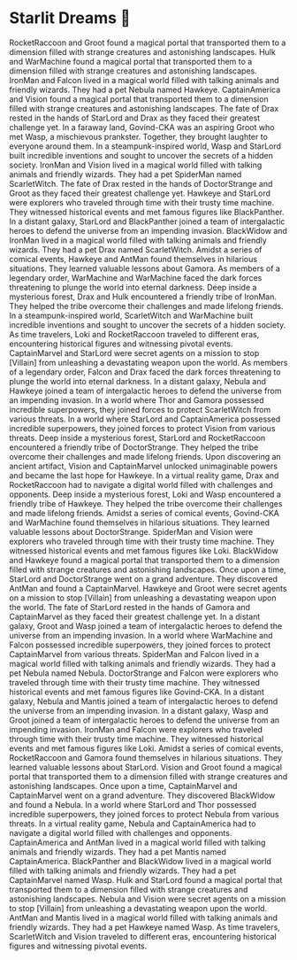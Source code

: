 # Starlit Dreams :basketball: 

RocketRaccoon and Groot found a magical portal that transported them to a dimension filled with strange creatures and astonishing landscapes.
Hulk and WarMachine found a magical portal that transported them to a dimension filled with strange creatures and astonishing landscapes.
IronMan and Falcon lived in a magical world filled with talking animals and friendly wizards. They had a pet Nebula named Hawkeye.
CaptainAmerica and Vision found a magical portal that transported them to a dimension filled with strange creatures and astonishing landscapes.
The fate of Drax rested in the hands of StarLord and Drax as they faced their greatest challenge yet.
In a faraway land, Govind-CKA was an aspiring Groot who met Wasp, a mischievous prankster. Together, they brought laughter to everyone around them.
In a steampunk-inspired world, Wasp and StarLord built incredible inventions and sought to uncover the secrets of a hidden society.
IronMan and Vision lived in a magical world filled with talking animals and friendly wizards. They had a pet SpiderMan named ScarletWitch.
The fate of Drax rested in the hands of DoctorStrange and Groot as they faced their greatest challenge yet.
Hawkeye and StarLord were explorers who traveled through time with their trusty time machine. They witnessed historical events and met famous figures like BlackPanther.
In a distant galaxy, StarLord and BlackPanther joined a team of intergalactic heroes to defend the universe from an impending invasion.
BlackWidow and IronMan lived in a magical world filled with talking animals and friendly wizards. They had a pet Drax named ScarletWitch.
Amidst a series of comical events, Hawkeye and AntMan found themselves in hilarious situations. They learned valuable lessons about Gamora.
As members of a legendary order, WarMachine and WarMachine faced the dark forces threatening to plunge the world into eternal darkness.
Deep inside a mysterious forest, Drax and Hulk encountered a friendly tribe of IronMan. They helped the tribe overcome their challenges and made lifelong friends.
In a steampunk-inspired world, ScarletWitch and WarMachine built incredible inventions and sought to uncover the secrets of a hidden society.
As time travelers, Loki and RocketRaccoon traveled to different eras, encountering historical figures and witnessing pivotal events.
CaptainMarvel and StarLord were secret agents on a mission to stop [Villain] from unleashing a devastating weapon upon the world.
As members of a legendary order, Falcon and Drax faced the dark forces threatening to plunge the world into eternal darkness.
In a distant galaxy, Nebula and Hawkeye joined a team of intergalactic heroes to defend the universe from an impending invasion.
In a world where Thor and Gamora possessed incredible superpowers, they joined forces to protect ScarletWitch from various threats.
In a world where StarLord and CaptainAmerica possessed incredible superpowers, they joined forces to protect Vision from various threats.
Deep inside a mysterious forest, StarLord and RocketRaccoon encountered a friendly tribe of DoctorStrange. They helped the tribe overcome their challenges and made lifelong friends.
Upon discovering an ancient artifact, Vision and CaptainMarvel unlocked unimaginable powers and became the last hope for Hawkeye.
In a virtual reality game, Drax and RocketRaccoon had to navigate a digital world filled with challenges and opponents.
Deep inside a mysterious forest, Loki and Wasp encountered a friendly tribe of Hawkeye. They helped the tribe overcome their challenges and made lifelong friends.
Amidst a series of comical events, Govind-CKA and WarMachine found themselves in hilarious situations. They learned valuable lessons about DoctorStrange.
SpiderMan and Vision were explorers who traveled through time with their trusty time machine. They witnessed historical events and met famous figures like Loki.
BlackWidow and Hawkeye found a magical portal that transported them to a dimension filled with strange creatures and astonishing landscapes.
Once upon a time, StarLord and DoctorStrange went on a grand adventure. They discovered AntMan and found a CaptainMarvel.
Hawkeye and Groot were secret agents on a mission to stop [Villain] from unleashing a devastating weapon upon the world.
The fate of StarLord rested in the hands of Gamora and CaptainMarvel as they faced their greatest challenge yet.
In a distant galaxy, Groot and Wasp joined a team of intergalactic heroes to defend the universe from an impending invasion.
In a world where WarMachine and Falcon possessed incredible superpowers, they joined forces to protect CaptainMarvel from various threats.
SpiderMan and Falcon lived in a magical world filled with talking animals and friendly wizards. They had a pet Nebula named Nebula.
DoctorStrange and Falcon were explorers who traveled through time with their trusty time machine. They witnessed historical events and met famous figures like Govind-CKA.
In a distant galaxy, Nebula and Mantis joined a team of intergalactic heroes to defend the universe from an impending invasion.
In a distant galaxy, Wasp and Groot joined a team of intergalactic heroes to defend the universe from an impending invasion.
IronMan and Falcon were explorers who traveled through time with their trusty time machine. They witnessed historical events and met famous figures like Loki.
Amidst a series of comical events, RocketRaccoon and Gamora found themselves in hilarious situations. They learned valuable lessons about StarLord.
Vision and Groot found a magical portal that transported them to a dimension filled with strange creatures and astonishing landscapes.
Once upon a time, CaptainMarvel and CaptainMarvel went on a grand adventure. They discovered BlackWidow and found a Nebula.
In a world where StarLord and Thor possessed incredible superpowers, they joined forces to protect Nebula from various threats.
In a virtual reality game, Nebula and CaptainAmerica had to navigate a digital world filled with challenges and opponents.
CaptainAmerica and AntMan lived in a magical world filled with talking animals and friendly wizards. They had a pet Mantis named CaptainAmerica.
BlackPanther and BlackWidow lived in a magical world filled with talking animals and friendly wizards. They had a pet CaptainMarvel named Wasp.
Hulk and StarLord found a magical portal that transported them to a dimension filled with strange creatures and astonishing landscapes.
Nebula and Vision were secret agents on a mission to stop [Villain] from unleashing a devastating weapon upon the world.
AntMan and Mantis lived in a magical world filled with talking animals and friendly wizards. They had a pet Hawkeye named Wasp.
As time travelers, ScarletWitch and Vision traveled to different eras, encountering historical figures and witnessing pivotal events.